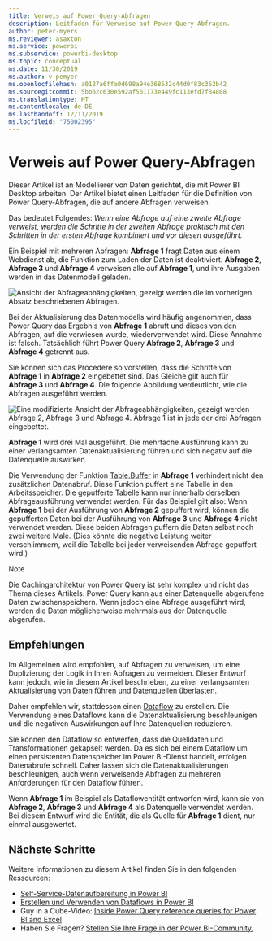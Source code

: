 ```yaml
---
title: Verweis auf Power Query-Abfragen
description: Leitfaden für Verweise auf Power Query-Abfragen.
author: peter-myers
ms.reviewer: asaxton
ms.service: powerbi
ms.subservice: powerbi-desktop
ms.topic: conceptual
ms.date: 11/30/2019
ms.author: v-pemyer
ms.openlocfilehash: a0127a6ffa0d698a94e368532c44d0f83c362b42
ms.sourcegitcommit: 5bb62c630e592af561173e449fc113efd7f84808
ms.translationtype: HT
ms.contentlocale: de-DE
ms.lasthandoff: 12/11/2019
ms.locfileid: "75002395"
---
```

# <a name="referencing-power-query-queries"></a>Verweis auf Power Query-Abfragen

Dieser Artikel ist an Modellierer von Daten gerichtet, die mit Power BI Desktop arbeiten. Der Artikel bietet einen Leitfaden für die Definition von Power Query-Abfragen, die auf andere Abfragen verweisen.

Das bedeutet Folgendes: _Wenn eine Abfrage auf eine zweite Abfrage verweist, werden die Schritte in der zweiten Abfrage praktisch mit den Schritten in der ersten Abfrage kombiniert und vor diesen ausgeführt._

Ein Beispiel mit mehreren Abfragen: **Abfrage 1** fragt Daten aus einem Webdienst ab, die Funktion zum Laden der Daten ist deaktiviert. **Abfrage 2**, **Abfrage 3** und **Abfrage 4** verweisen alle auf **Abfrage 1**, und ihre Ausgaben werden in das Datenmodell geladen.

![Ansicht der Abfrageabhängigkeiten, gezeigt werden die im vorherigen Absatz beschriebenen Abfragen.](media/power-query-referenced-queries/query-dependencies-web-service.png)

Bei der Aktualisierung des Datenmodells wird häufig angenommen, dass Power Query das Ergebnis von **Abfrage 1** abruft und dieses von den Abfragen, auf die verwiesen wurde, wiederverwendet wird. Diese Annahme ist falsch. Tatsächlich führt Power Query **Abfrage 2**, **Abfrage 3** und **Abfrage 4** getrennt aus.

Sie können sich das Procedere so vorstellen, dass die Schritte von **Abfrage 1** in **Abfrage 2** eingebettet sind. Das Gleiche gilt auch für **Abfrage 3** und **Abfrage 4**. Die folgende Abbildung verdeutlicht, wie die Abfragen ausgeführt werden.

![Eine modifizierte Ansicht der Abfrageabhängigkeiten, gezeigt werden Abfrage 2, Abfrage 3 und Abfrage 4. Abfrage 1 ist in jede der drei Abfragen eingebettet.](media/power-query-referenced-queries/query-dependencies-web-service-concept.png)

**Abfrage 1** wird drei Mal ausgeführt. Die mehrfache Ausführung kann zu einer verlangsamten Datenaktualisierung führen und sich negativ auf die Datenquelle auswirken.

Die Verwendung der Funktion [Table.Buffer](/powerquery-m/table-buffer) in **Abfrage 1** verhindert nicht den zusätzlichen Datenabruf. Diese Funktion puffert eine Tabelle in den Arbeitsspeicher. Die gepufferte Tabelle kann nur innerhalb derselben Abfrageausführung verwendet werden. Für das Beispiel gilt also: Wenn **Abfrage 1** bei der Ausführung von **Abfrage 2** gepuffert wird, können die gepufferten Daten bei der Ausführung von **Abfrage 3** und **Abfrage 4** nicht verwendet werden. Diese beiden Abfragen puffern die Daten selbst noch zwei weitere Male. (Dies könnte die negative Leistung weiter verschlimmern, weil die Tabelle bei jeder verweisenden Abfrage gepuffert wird.)

> [!NOTE]
> Die Cachingarchitektur von Power Query ist sehr komplex und nicht das Thema dieses Artikels. Power Query kann aus einer Datenquelle abgerufene Daten zwischenspeichern. Wenn jedoch eine Abfrage ausgeführt wird, werden die Daten möglicherweise mehrmals aus der Datenquelle abgerufen.

## <a name="recommendations"></a>Empfehlungen

Im Allgemeinen wird empfohlen, auf Abfragen zu verweisen, um eine Duplizierung der Logik in Ihren Abfragen zu vermeiden. Dieser Entwurf kann jedoch, wie in diesem Artikel beschrieben, zu einer verlangsamten Aktualisierung von Daten führen und Datenquellen überlasten.

Daher empfehlen wir, stattdessen einen [Dataflow](../service-dataflows-overview.md) zu erstellen. Die Verwendung eines Dataflows kann die Datenaktualisierung beschleunigen und die negativen Auswirkungen auf Ihre Datenquellen reduzieren.

Sie können den Dataflow so entwerfen, dass die Quelldaten und Transformationen gekapselt werden. Da es sich bei einem Dataflow um einen persistenten Datenspeicher im Power BI-Dienst handelt, erfolgen Datenabrufe schnell. Daher lassen sich die Datenaktualisierungen beschleunigen, auch wenn verweisende Abfragen zu mehreren Anforderungen für den Dataflow führen.

Wenn **Abfrage 1** im Beispiel als Dataflowentität entworfen wird, kann sie von **Abfrage 2**, **Abfrage 3** und **Abfrage 4** als Datenquelle verwendet werden. Bei diesem Entwurf wird die Entität, die als Quelle für **Abfrage 1** dient, nur einmal ausgewertet.

## <a name="next-steps"></a>Nächste Schritte

Weitere Informationen zu diesem Artikel finden Sie in den folgenden Ressourcen:

- [Self-Service-Datenaufbereitung in Power BI](../service-dataflows-overview.md)
- [Erstellen und Verwenden von Dataflows in Power BI](../service-dataflows-create-use.md)
- Guy in a Cube-Video: [Inside Power Query reference queries for Power BI and Excel](https://www.youtube.com/watch?v=3uKNNZqBIkg)
- Haben Sie Fragen? [Stellen Sie Ihre Frage in der Power BI-Community.](https://community.powerbi.com/)
